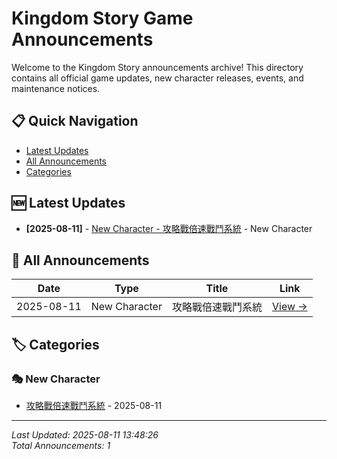 # Kingdom Story Game Announcements

Welcome to the Kingdom Story announcements archive! This directory contains all official game updates, new character releases, events, and maintenance notices.

## 📋 Quick Navigation

- [Latest Updates](#latest-updates)
- [All Announcements](#all-announcements)
- [Categories](#categories)

## 🆕 Latest Updates

- **[2025-08-11]** - [New Character - 攻略戰倍速戰鬥系統](2025-08-cheok-jun-gyeong/) - New Character

## 📁 All Announcements

| Date | Type | Title | Link |
|------|------|-------|------|
| 2025-08-11 | New Character | 攻略戰倍速戰鬥系統 | [View →](2025-08-cheok-jun-gyeong/) |

## 🏷️ Categories

### 🎭 New Character
- [攻略戰倍速戰鬥系統](2025-08-cheok-jun-gyeong/) - 2025-08-11

---

*Last Updated: 2025-08-11 13:48:26*  
*Total Announcements: 1*
